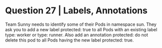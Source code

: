 # Question 27 | Labels, Annotations

Team Sunny needs to identify some of their Pods in namespace sun. They ask you to add a new label protected: true to all Pods
with an existing label type: worker or type: runner. Also add an annotation protected: do not delete this pod to all Pods
having the new label protected: true.
